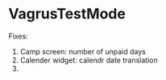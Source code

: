 # VagrusTestMode
Fixes:
1. Camp screen: 
    number of unpaid days
2. Calender widget: 
	calendr date translation
3.